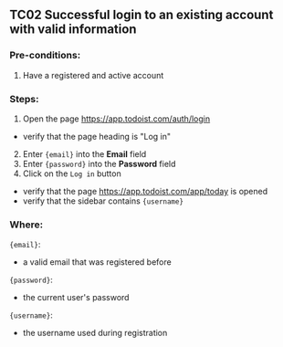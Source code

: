 ## TC02 Successful login to an existing account with valid information
### Pre-conditions:
1. Have a registered and active account
### Steps:
1. Open the page https://app.todoist.com/auth/login
* verify that the page heading is "Log in"
2. Enter `{email}` into the **Email** field
3. Enter `{password}` into the **Password** field
4. Click on the `Log in` button
* verify that the page https://app.todoist.com/app/today is opened
* verify that the sidebar contains `{username}`
### Where:
`{email}`:
* a valid email that was registered before

`{password}`:
* the current user's password

`{username}`:
* the username used during registration